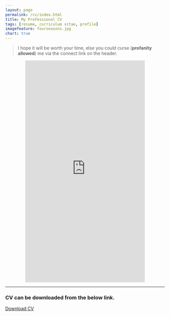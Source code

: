 ```yaml
---
layout: page
permalink: /cv/index.html
title: My Professional CV
tags: [resume, curriculum vitae, profile]
imagefeature: fourseasons.jpg
chart: true
---
```




> I hope it will be worth your time, else you could curse (**profanity allowed**) me via the connect link on the header.

<iframe src="https://docs.google.com/gview?url=https://github.com/sh4nx0r/sh4nx0r.github.io/raw/master/cv.pdf&embedded=true" style="width:75%; height:700px; display:block; margin: 0 auto;" frameborder="0"></iframe>

---

### CV can be downloaded from the below link.

<a href='https://sites.google.com/site/attackalertinc/Home/Shan_CV_Final.pdf?attredirects=0'>Download CV</a>
